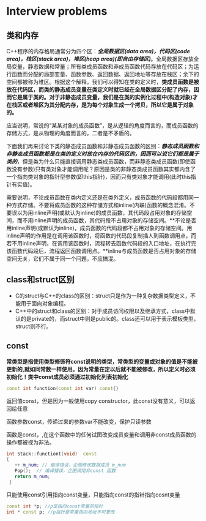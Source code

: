 # Interview problems

## 类和内存

C++程序的内存格局通常分为四个区：***全局数据区(data area)，代码区(code area)，栈区(stack area)，堆区(heap area)(即自由存储区)***。全局数据区存放全局变量，静态数据和常量；所有类成员函数和非成员函数代码存放在代码区；为运行函数而分配的局部变量、函数参数、返回数据、返回地址等存放在栈区；余下的空间都被称为堆区。根据这个解释，我们可以得知在类的定义时，**类成员函数是被放在代码区，而类的静态成员变量在类定义时就已经在全局数据区分配了内存，因而它是属于类的。对于非静态成员变量，我们是在类的实例化过程中(构造对象)才在栈区或者堆区为其分配内存，是为每个对象生成一个拷贝，所以它是属于对象的。**

应当说明，常说的“某某对象的成员函数”，是从逻辑的角度而言的，而成员函数的存储方式，是从物理的角度而言的，二者是不矛盾的。

下面我们再来讨论下类的静态成员函数和非静态成员函数的区别：***静态成员函数和非静态成员函数都是在类的定义时放在内存的代码区的，因而可以说它们都是属于类的***，但是类为什么只能直接调用静态类成员函数，而非静态类成员函数(即使函数没有参数)只有类对象才能调用呢？原因是类的非静态类成员函数其实都内含了一个指向类对象的指针型参数(即this指针)，因而只有类对象才能调用(此时this指针有实值)。

需要说明，不论成员函数在类内定义还是在类外定义，成员函数的代码段都用同一种方式存储。不要将成员函数的这种存储方式和inline(内联)函数的概念混淆。不要误以为用inline声明(或默认为inline)的成员函数，其代码段占用对象的存储空间，而不用inline声明的成员函数，其代码段不占用对象的存储空间。**不论是否用inline声明(或默认为inline)，成员函数的代码段都不占用对象的存储空间。用inline声明的作用是在调用该函数时，将函数的代码段复制插人到函数调用点，而若不用inline声明，在调用该函数时，流程转去函数代码段的入口地址，在执行完该函数代码段后，流程返回函数调用点。**inline与成员函数是否占用对象的存储空间无关，它们不属于同一个问題，不应搞混。

## class和struct区别

- C的struct与C++的class的区别：struct只是作为一种复杂数据类型定义，不能用于面向对象编程。
- C++中的struct和class的区别：对于成员访问权限以及继承方式，class中默认的是private的，而struct中则是public的。class还可以用于表示模板类型，struct则不行。

## const

**常类型是指使用类型修饰符const说明的类型，常类型的变量或对象的值是不能被更新的,就如同常数一样使用。因为常量在定以后就不能被修改，所以定义时必须初始化！类中const成员必须通过初始化列表初始化**

```C++
const int function(const int var) const{}
```

返回值const，但是因为一般使用copy constructor，此const没有意义，可以返回给任意

函数参数const，传递过来的参数var不能改变，保护只读参数

函数是const，,在这个函数中的任何试图改变成员变量和调用非const成员函数的操作都被视为非法。

```C++
int Stack::functiont(void)  const 
{ 
   ++ m_num; // 编译错误，企图修改数据成员 m_num 
   Pop();  // 编译错误，企图调用非const 函数 
   return m_num; 
 }
 ```

只能使用const引用指向const变量，只能指向const的指针指向cosnt变量

```C++
const int *p; //p是指向const常量的指针
int * const p; //p指针是常量指向地址不可更改
```
